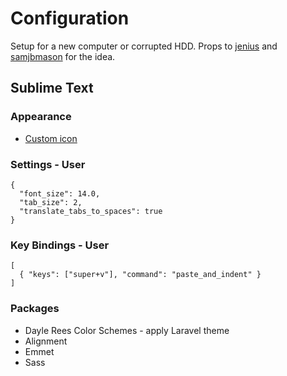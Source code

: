 Configuration
======

Setup for a new computer or corrupted HDD. Props to [jenius](https://github.com/jenius/config) and [samjbmason](https://github.com/samjbmason/config) for the idea.

## Sublime Text

### Appearance

* [Custom icon](http://cl.ly/Lp3Q)

### Settings - User

    {
      "font_size": 14.0,
      "tab_size": 2,
      "translate_tabs_to_spaces": true
    }

### Key Bindings - User

    [
      { "keys": ["super+v"], "command": "paste_and_indent" }
    ]

### Packages

* Dayle Rees Color Schemes - apply Laravel theme
* Alignment
* Emmet
* Sass

